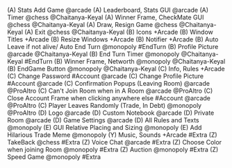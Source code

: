 (A) Stats Add Game @arcade
(A) Leaderboard, Stats GUI @arcade
(A) Timer @chess @Chaitanya-Keyal
(A) Winner Frame, CheckMate GUI @chess @Chaitanya-Keyal
(A) Draw, Resign Game @chess @Chaitanya-Keyal
(A) Exit @chess @Chaitanya-Keyal
(B) Icons +Arcade
(B) Window Titles +Arcade
(B) Resize Windows +Arcade
(B) Notifier +Arcade
(B) Auto Leave if not alive/ Auto End Turn @monopoly #EndTurn
(B) Profile Picture @arcade @Chaitanya-Keyal
(B) End Turn Timer @monopoly @Chaitanya-Keyal #EndTurn
(B) Winner Frame, Networth @monopoly @Chaitanya-Keyal
(B) EndGame Button @monopoly @Chaitanya-Keyal
(C) Info, Rules +Arcade
(C) Change Password #Account @arcade
(C) Change Profile Picture #Account  @arcade
(C) Confirmation Popups (Leaving Room) @arcade @ProAltro
(C) Can't Join Room when in A Room @arcade @ProAltro
(C) Close Account Frame when clicking anywhere else #Account @arcade @ProAltro
(C) Player Leaves Randomly (Trade, In Debt) @monopoly @ProAltro
(D) Logo @arcade
(D) Custom Notebook @arcade
(D) Private Room @arcade
(D) Game Settings @arcade
(D) All Rules and Texts @monopoly
(E) GUI Relative Placing and Sizing @monopoly
(E) Add Hilarious Trade Meme @monopoly
(Y) Music, Sounds +Arcade #Extra
(Z) TakeBack @chess #Extra
(Z) Voice Chat @arcade #Extra
(Z) Choose Color when joining Room @monopoly #Extra
(Z) Auction @monopoly #Extra
(Z) Speed Game @monopoly #Extra
